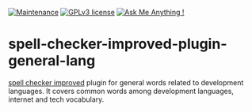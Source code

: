 [![Maintenance](https://img.shields.io/badge/Maintained%3F-yes-green.svg)](#)
[![GPLv3 license](https://img.shields.io/badge/License-GPLv3-blue.svg)](https://www.gnu.org/licenses/gpl-3.0.en.html)
[![Ask Me Anything !](https://img.shields.io/badge/Ask%20me-anything-1abc9c.svg)](https://github.com/marcelkohl)

# spell-checker-improved-plugin-general-lang
[spell checker improved](https://github.com/marcelkohl/spell-checker-improved) plugin for general words related to development languages.
It covers common words among development languages, internet and tech vocabulary.
